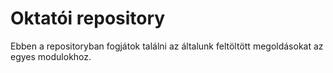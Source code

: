 # Oktatói repository 

Ebben a repositoryban fogjátok találni az általunk feltöltött megoldásokat az egyes modulokhoz. 
